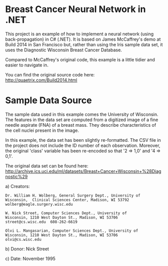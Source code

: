 Breast Cancer Neural Network in .NET
====================================

This project is an example of how to implement a neural network (using back-propagation) in C# (.NET). It is based on James McCaffrey's demo at Build 2014 in San Francisco but, rather than using the Iris sample data set, it uses the Diagnostic Wisconsin Breast Cancer Database.

Compared to McCaffrey's original code, this example is a little tidier and easier to navigate in.

You can find the original source code here: http://quaetrix.com/Build2014.html

Sample Data Source
==================
The sample data used in this example comes the University of Wisconsin. The features in the data set are computed from a digitized image of a fine needle aspirate (FNA) of a breast mass. They describe characteristics of the cell nuclei present in the image.

In this example, the data set has been slightly re-formatted. The CSV file in the project does not include the ID number of each observation. Moreover, the original 'class' variable has been re-encoded so that '2 => 1,0' and '4 => 0,1'.

The original data set can be found here: http://archive.ics.uci.edu/ml/datasets/Breast+Cancer+Wisconsin+%28Diagnostic%29

a) Creators: 

	Dr. William H. Wolberg, General Surgery Dept., University of
	Wisconsin,  Clinical Sciences Center, Madison, WI 53792
	wolberg@eagle.surgery.wisc.edu

	W. Nick Street, Computer Sciences Dept., University of
	Wisconsin, 1210 West Dayton St., Madison, WI 53706
	street@cs.wisc.edu  608-262-6619

	Olvi L. Mangasarian, Computer Sciences Dept., University of
	Wisconsin, 1210 West Dayton St., Madison, WI 53706
	olvi@cs.wisc.edu 

b) Donor: Nick Street

c) Date: November 1995
